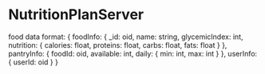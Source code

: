 # NutritionPlanServer

food data format:
{
  foodInfo: {
    _id: oid,
    name: string,
    glycemicIndex: int,
    nutrition: {
      calories: float,
      proteins: float,
      carbs: float,
      fats: float
    }
  },
  pantryInfo: {
    foodId: oid,
    available: int,
    daily: {
      min: int,
      max: int
    }
  },
  userInfo: {
    userId: oid
  }
}
